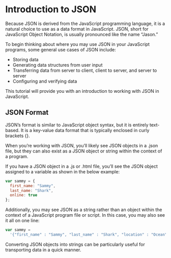 # Introduction to JSON

Because JSON is derived from the JavaScript programming language, it is a natural choice to use as a data format in JavaScript. JSON, short for JavaScript Object Notation, is usually pronounced like the name “Jason.”

To begin thinking about where you may use JSON in your JavaScript programs, some general use cases of JSON include:

- Storing data
- Generating data structures from user input
- Transferring data from server to client, client to server, and server to server
- Configuring and verifying data

This tutorial will provide you with an introduction to working with JSON in JavaScript.

## JSON Format

JSON’s format is similar to JavaScript object syntax, but it is entirely text-based. It is a key-value data format that is typically enclosed in curly brackets {}.

When you’re working with JSON, you’ll likely see JSON objects in a .json file, but they can also exist as a JSON object or string within the context of a program.

If you have a JSON object in a .js or .html file, you’ll see the JSON object assigned to a variable as shown in the below example:

```js
var sammy = {
  first_name: "Sammy",
  last_name: "Shark",
  online: true
};
```

Additionally, you may see JSON as a string rather than an object within the context of a JavaScript program file or script.
 In this case, you may also see it all on one line:

```js
var sammy =
  '{"first_name" : "Sammy", "last_name" : "Shark", "location" : "Ocean"}';
```

Converting JSON objects into strings can be particularly useful for transporting data in a quick manner.
